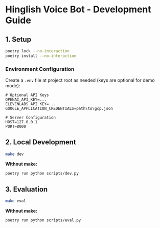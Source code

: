# Hinglish Voice Bot - Development Guide

## 1. Setup

```bash
poetry lock --no-interaction
poetry install --no-interaction
```

### Environment Configuration

Create a `.env` file at project root as needed (keys are optional for demo mode):

```env
# Optional API Keys
OPENAI_API_KEY=...
ELEVENLABS_API_KEY=...
GOOGLE_APPLICATION_CREDENTIALS=path\to\gcp.json

# Server Configuration
HOST=127.0.0.1
PORT=8000

```

## 2. Local Development

```bash
make dev
```

**Without make:**

```bash
poetry run python scripts/dev.py
```


## 3. Evaluation

```bash
make eval
```

**Without make:**

```bash
poetry run python scripts/eval.py
```
